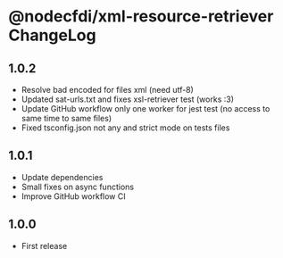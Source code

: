 # @nodecfdi/xml-resource-retriever ChangeLog

## 1.0.2

- Resolve bad encoded for files xml (need utf-8)
- Updated sat-urls.txt and fixes xsl-retriever test (works :3)
- Update GitHub workflow only one worker for jest test (no access to same time to same files)
- Fixed tsconfig.json not any and strict mode on tests files

## 1.0.1

- Update dependencies
- Small fixes on async functions
- Improve GitHub workflow CI

## 1.0.0

- First release
